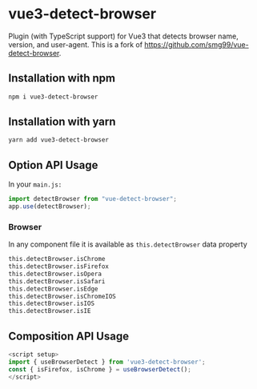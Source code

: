 # vue3-detect-browser
Plugin (with TypeScript support) for Vue3 that detects browser name, version, and user-agent. This is a fork of https://github.com/smg99/vue-detect-browser.

## Installation with npm

```bash
npm i vue3-detect-browser
```

## Installation with yarn
```bash
yarn add vue3-detect-browser
```

## Option API Usage

In your `main.js:`

```javascript
import detectBrowser from "vue-detect-browser";
app.use(detectBrowser);
```

### Browser

In any component file it is available as `this.detectBrowser` data property

```bash
this.detectBrowser.isChrome
this.detectBrowser.isFirefox
this.detectBrowser.isOpera
this.detectBrowser.isSafari
this.detectBrowser.isEdge
this.detectBrowser.isChromeIOS
this.detectBrowser.isIOS
this.detectBrowser.isIE
```
## Composition API Usage
```javascript
<script setup>
import { useBrowserDetect } from 'vue3-detect-browser';
const { isFirefox, isChrome } = useBrowserDetect();
</script>
```